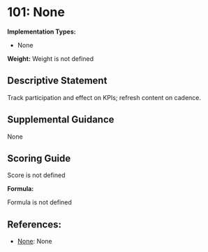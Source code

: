 # 101: None

**Implementation Types:**

- None

**Weight:** Weight is not defined

## Descriptive Statement

Track participation and effect on KPIs; refresh content on cadence.

## Supplemental Guidance

None

## Scoring Guide

Score is not defined

**Formula:**

Formula is not defined

## References:

- [None](None): None
